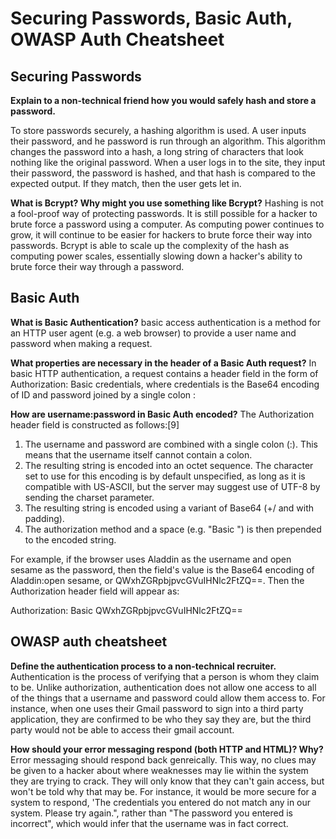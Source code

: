 # Securing Passwords, Basic Auth, OWASP Auth Cheatsheet

## Securing Passwords

**Explain to a non-technical friend how you would safely hash and store a password.**

To store passwords securely, a hashing algorithm is used. A user inputs their password, and he password is run through an algorithm. This algorithm changes the password into a hash, a long string of characters that look nothing like the original password. When a user logs in to the site, they input their password, the password is hashed, and that hash is compared to the expected output. If they match, then the user gets let in.

**What is Bcrypt? Why might you use something like Bcrypt?**
Hashing is not a fool-proof way of protecting passwords. It is still possible for a hacker to brute force a password using a computer. As computing power continues to grow, it will continue to be easier for hackers to brute force their way into passwords. Bcrypt is able to scale up the complexity of the hash as computing power scales, essentially slowing down a hacker's ability to brute force their way through a password. 

## Basic Auth

**What is Basic Authentication?**
basic access authentication is a method for an HTTP user agent (e.g. a web browser) to provide a user name and password when making a request.

**What properties are necessary in the header of a Basic Auth request?**
In basic HTTP authentication, a request contains a header field in the form of Authorization: Basic credentials, where credentials is the Base64 encoding of ID and password joined by a single colon :

**How are username:password in Basic Auth encoded?**
The Authorization header field is constructed as follows:[9]

1. The username and password are combined with a single colon (:). This means that the username itself cannot contain a colon.
2. The resulting string is encoded into an octet sequence. The character set to use for this encoding is by default unspecified, as long as it is compatible with US-ASCII, but the server may suggest use of UTF-8 by sending the charset parameter.
3. The resulting string is encoded using a variant of Base64 (+/ and with padding).
4. The authorization method and a space (e.g. "Basic ") is then prepended to the encoded string.

For example, if the browser uses Aladdin as the username and open sesame as the password, then the field's value is the Base64 encoding of Aladdin:open sesame, or QWxhZGRpbjpvcGVuIHNlc2FtZQ==. Then the Authorization header field will appear as:

Authorization: Basic QWxhZGRpbjpvcGVuIHNlc2FtZQ==

## OWASP auth cheatsheet

**Define the authentication process to a non-technical recruiter.**
Authentication is the process of verifying that a person is whom they claim to be. Unlike authorization, authentication does not allow one access to all of the things that a username and password could allow them access to. For instance, when one uses their Gmail password to sign into a third party application, they are confirmed to be who they say they are, but the third party would not be able to access their gmail account.

**How should your error messaging respond (both HTTP and HTML)? Why?**
Error messaging should respond back genreically. This way, no clues may be given to a hacker about where weaknesses may lie within the system they are trying to crack. They will only know that they can't gain access, but won't be told why that may be. For instance, it would be more secure for a system to respond, 'The credentials you entered do not match any in our system. Please try again.", rather than "The password you entered is incorrect", which would infer that the username was in fact correct.